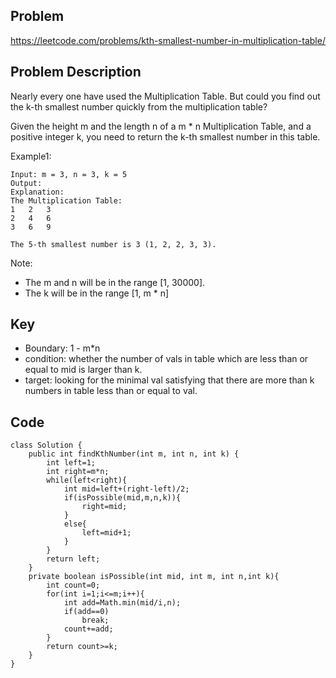 ## Problem

https://leetcode.com/problems/kth-smallest-number-in-multiplication-table/

## Problem Description

Nearly every one have used the Multiplication Table. But could you find out the k-th smallest number quickly from the multiplication table?

Given the height m and the length n of a m \* n Multiplication Table, and a positive integer k, you need to return the k-th smallest number in this table.

Example1:

```
Input: m = 3, n = 3, k = 5
Output:
Explanation:
The Multiplication Table:
1	2	3
2	4	6
3	6	9

The 5-th smallest number is 3 (1, 2, 2, 3, 3).
```

Note:

- The m and n will be in the range [1, 30000].
- The k will be in the range [1, m * n]

## Key

- Boundary: 1 - m*n
- condition: whether the number of vals in table which are less than or equal to mid is larger than k.
- target: looking for the minimal val satisfying that there are more than k numbers in table less than or equal to val.

## Code

```
class Solution {
    public int findKthNumber(int m, int n, int k) {
        int left=1;
        int right=m*n;
        while(left<right){
            int mid=left+(right-left)/2;
            if(isPossible(mid,m,n,k)){
                right=mid;
            }
            else{
                left=mid+1;
            }
        }
        return left;
    }
    private boolean isPossible(int mid, int m, int n,int k){
        int count=0;
        for(int i=1;i<=m;i++){
            int add=Math.min(mid/i,n);
            if(add==0)
                break;
            count+=add;
        }
        return count>=k;
    }
}
```
